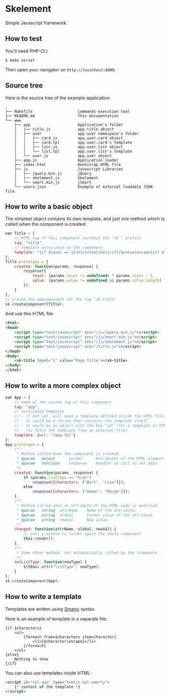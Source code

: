 Skelement
=========

Simple Javascript framework.


How to test
-----------

You'll need PHP-CLI.

```shell
$ make server
```

Then open your navigator on `http://localhost:8000`.


Source tree
-----------

Here is the source tree of the example application:

```
.
├── Makefile                    Commands execution tool
├── README.md                   This documentation
└── www
    ├── app                     Application's folder
    │   ├── title.js            app.title object
    │   ├── user                app.user namespace's folder
    │   │   ├── card.js         app.user.card object
    │   │   ├── card.tpl        app.user.card's template
    │   │   ├── list.js         app.user.list object
    │   │   └── list.tpl        app.user.list's template
    │   └── user.js             app.user object
    ├── app.js                  Application loader
    ├── index.html              Bootstrap HTML file
    ├── js                      Javascript Libraries
    │   ├── jquery.min.js       jQuery
    │   ├── skelement.js        Skelement
    │   └── smart.min.js        jSmart
    └── users.json              Example of external loadable JSON file.

```


How to write a basic object
---------------------------

The simplest object contains its own template, and just one method which is called when the component is created:

```javascript
var Title = {
	// HTML tag of this component (without the "sk-" prefix)
	tag: "title",
	// template associated to the component
	template: "{if $level == 1}<h1>{else}<h2>{/if}{$value|escape}{if $level == 1}</h1>{else}</h2>{/if}"
};
Title.prototype = {
	created: function(params, response) {
		response({
			level: (params.level != undefined) ? params.level : 1,
			value: (params.value != undefined && params.value.length) ? params.value : "Default Title"
		});
	}
};
// create the webcomponent for the tag "sk-title"
sk.createComponent(Title);
```

And use this HTML file:
````html
<html>
<head>
	<script type="text/javascript" src="/js/jquery.min.js"></script>
	<script type="text/javascript" src="/js/smart.min.js"></script>
	<script type="text/javascript" src="/js/skelement.js"></script>
	<script type="text/javascript" src="/title.js"></script>
</head>
<body>
	<sk-title level="1" value="Page Title"></sk-title>
</body>
</html>
````


How to write a more complex object
----------------------------------

```javascript
var App = {
	// name of the custom tag of this component
	tag: "app",
	// associated template
	// - if not set, will used a template defined inside the HTML file, with an attribute id="tpl-app"
	// - it could be a string that contains the template itself
	// - it could be an object with the key "id" (for a template in HTML) or the key "url"
	//   (to fetch the template from an external file)
	template: {url: "/app.tpl"}
};
App.prototype = {
	/**
	 * Method called when the component is created.
	 * @param	object		params		Attributes of the HTML element.
	 * @param	function	response	Handler to call to set data.
	 */
	created: function(params, response) {
		if (params.listType == "kids")
			response({characters: ["Bart", "Lisa"]});
		else
			response({characters: ["Homer", "Marge"]});
	},
	/**
	 * Method called when an attribute of the HTML node is modified.
	 * @param	string	attrName	Name of the attribute.
	 * @param	string	oldVal		Former value of the attribute.
	 * @param	string	newVal		New value.
	 */
	changed: function(attrName, oldVal, newVal) {
		// call a method to render again the whole component
		this.render();
	},
	/**
	 * Some other method, not automatically called by the framework.
	 */
	setListType: function(newType) {
		$(this).attr("listType", newType);
	}
};
sk.createComponent(App);
```

How to write a template
-----------------------

Templates are written using [Smarty](http://www.smarty.net) syntax.

Here is an example of template in a separate file:
```smarty
{if $characters}
	<ul>
		{foreach from=$characters item=character}
			<li>{$character|escape}</li>
		{/foreach}
	</ul>
{else}
	Nothing to show
{/if}
```

You can also use templates inside HTML:
```html
<script id="tpl-app" type="text/x-tpl-smarty">
	{* content of the template *}
</script>
```
